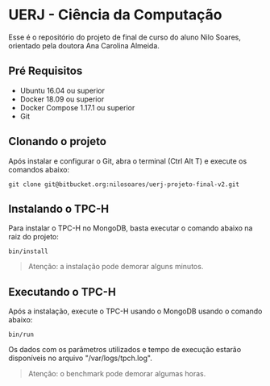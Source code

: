 # UERJ - Ciência da Computação

Esse é o repositório do projeto de final de curso do aluno Nilo Soares, orientado pela doutora Ana Carolina Almeida.

## Pré Requisitos

- Ubuntu 16.04 ou superior
- Docker 18.09 ou superior
- Docker Compose 1.17.1 ou superior
- Git

## Clonando o projeto

Após instalar e configurar o Git, abra o terminal (Ctrl Alt T) e execute os comandos abaixo:

    git clone git@bitbucket.org:nilosoares/uerj-projeto-final-v2.git
  
## Instalando o TPC-H

Para instalar o TPC-H no MongoDB, basta executar o comando abaixo na raiz do projeto:

    bin/install
    
> Atenção: a instalação pode demorar alguns minutos.

## Executando o TPC-H

Após a instalação, execute o TPC-H usando o MongoDB usando o comando abaixo:

    bin/run
    
Os dados com os parâmetros utilizados e tempo de execução estarão disponíveis no arquivo "/var/logs/tpch.log".

> Atenção: o benchmark pode demorar algumas horas.